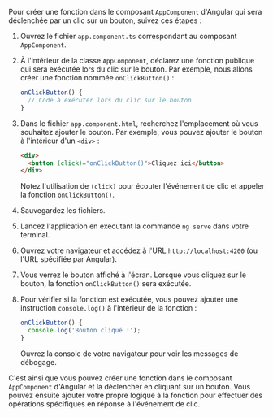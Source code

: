 Pour créer une fonction dans le composant `AppComponent` d'Angular qui sera déclenchée par un clic sur un bouton, suivez ces étapes :

1. Ouvrez le fichier `app.component.ts` correspondant au composant `AppComponent`.

2. À l'intérieur de la classe `AppComponent`, déclarez une fonction publique qui sera exécutée lors du clic sur le bouton. Par exemple, nous allons créer une fonction nommée `onClickButton()` :

   ```typescript
   onClickButton() {
     // Code à exécuter lors du clic sur le bouton
   }
   ```

3. Dans le fichier `app.component.html`, recherchez l'emplacement où vous souhaitez ajouter le bouton. Par exemple, vous pouvez ajouter le bouton à l'intérieur d'un `<div>` :

   ```html
   <div>
     <button (click)="onClickButton()">Cliquez ici</button>
   </div>
   ```

   Notez l'utilisation de `(click)` pour écouter l'événement de clic et appeler la fonction `onClickButton()`.

4. Sauvegardez les fichiers.

5. Lancez l'application en exécutant la commande `ng serve` dans votre terminal.

6. Ouvrez votre navigateur et accédez à l'URL `http://localhost:4200` (ou l'URL spécifiée par Angular).

7. Vous verrez le bouton affiché à l'écran. Lorsque vous cliquez sur le bouton, la fonction `onClickButton()` sera exécutée.

8. Pour vérifier si la fonction est exécutée, vous pouvez ajouter une instruction `console.log()` à l'intérieur de la fonction :

   ```typescript
   onClickButton() {
     console.log('Bouton cliqué !');
   }
   ```

   Ouvrez la console de votre navigateur pour voir les messages de débogage.

C'est ainsi que vous pouvez créer une fonction dans le composant `AppComponent` d'Angular et la déclencher en cliquant sur un bouton. Vous pouvez ensuite ajouter votre propre logique à la fonction pour effectuer des opérations spécifiques en réponse à l'événement de clic.